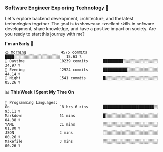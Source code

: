 ### Software Engineer Exploring Technology 🚀 

Let's explore backend development, architecture, and the latest technologies together. The goal is to showcase excellent skills in software development, share knowledge, and have a positive impact on society. Are you ready to start this journey with me?

<!--START_SECTION:waka-->
**I'm an Early 🐤** 

```text
🌞 Morning                4575 commits        ████░░░░░░░░░░░░░░░░░░░░░   15.63 % 
🌆 Daytime                10239 commits       █████████░░░░░░░░░░░░░░░░   34.97 % 
🌃 Evening                12924 commits       ███████████░░░░░░░░░░░░░░   44.14 % 
🌙 Night                  1541 commits        █░░░░░░░░░░░░░░░░░░░░░░░░   05.26 % 
```


📊 **This Week I Spent My Time On** 

```text
💬 Programming Languages: 
Go                       18 hrs 6 mins       ███████████████████████░░   93.11 % 
Markdown                 51 mins             █░░░░░░░░░░░░░░░░░░░░░░░░   04.38 % 
YAML                     21 mins             ░░░░░░░░░░░░░░░░░░░░░░░░░   01.80 % 
JSON                     3 mins              ░░░░░░░░░░░░░░░░░░░░░░░░░   00.26 % 
Makefile                 3 mins              ░░░░░░░░░░░░░░░░░░░░░░░░░   00.26 % 
```


<!--END_SECTION:waka-->
